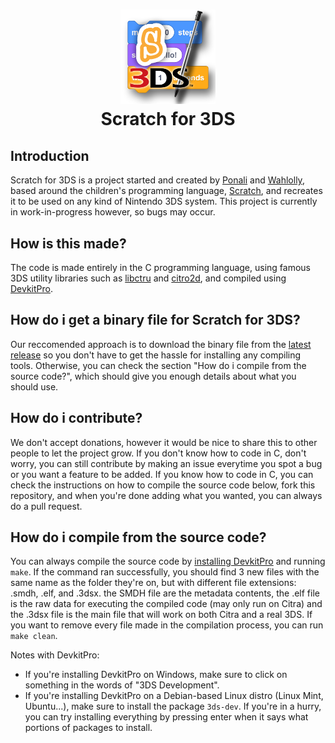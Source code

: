 <h1 align="center"><img src="icon-large.png" style="width: 30%;"></img><br>Scratch for 3DS</h1>

## Introduction
Scratch for 3DS is a project started and created by [Ponali](https://github.com/Ponali) and [Wahlolly](https://github.com/TheWahlolly), based around the children's programming language, [Scratch](https://scratch.mit.edu/), and recreates it to be used on any kind of Nintendo 3DS system.
This project is currently in work-in-progress however, so bugs may occur.

## How is this made?
The code is made entirely in the C programming language, using famous 3DS utility libraries such as [libctru](https://libctru.devkitpro.org/) and [citro2d](https://citro2d.devkitpro.org/), and compiled using [DevkitPro](https://devkitpro.org/).

## How do i get a binary file for Scratch for 3DS?
Our reccomended approach is to download the binary file from the [latest release](https://github.com/Ponali/scratch-3ds/releases) so you don't have to get the hassle for installing any compiling tools.
Otherwise, you can check the section "How do i compile from the source code?", which should give you enough details about what you should use.

## How do i contribute?
We don't accept donations, however it would be nice to share this to other people to let the project grow.
If you don't know how to code in C, don't worry, you can still contribute by making an issue everytime you spot a bug or you want a feature to be added.
If you know how to code in C, you can check the instructions on how to compile the source code below, fork this repository, and when you're done adding what you wanted, you can always do a pull request.

## How do i compile from the source code?
You can always compile the source code by [installing DevkitPro](https://devkitpro.org/wiki/Getting_Started) and running `make`. If the command ran successfully, you should find 3 new files with the same name as the folder they're on, but with different file extensions: .smdh, .elf, and .3dsx. the SMDH file are the metadata contents, the .elf file is the raw data for executing the compiled code (may only run on Citra) and the .3dsx file is the main file that will work on both Citra and a real 3DS.
If you want to remove every file made in the compilation process, you can run `make clean`.

Notes with DevkitPro:
- If you're installing DevkitPro on Windows, make sure to click on something in the words of "3DS Development".
- If you're installing DevkitPro on a Debian-based Linux distro (Linux Mint, Ubuntu...), make sure to install the package `3ds-dev`. If you're in a hurry, you can try installing everything by pressing enter when it says what portions of packages to install.

